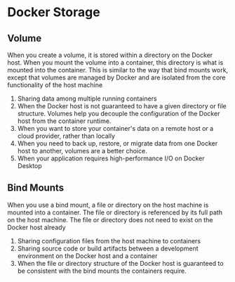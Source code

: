 # Docker Storage

## Volume 
When you create a volume, it is stored within a directory on the Docker host. When you mount the volume into a container, this directory is what is mounted into the container. This is similar to the way that bind mounts work, except that volumes are managed by Docker and are isolated from the core functionality of the host machine

1. Sharing data among multiple running containers
2. When the Docker host is not guaranteed to have a given directory or file structure. Volumes help you decouple the configuration of the Docker host from the container runtime.
3. When you want to store your container's data on a remote host or a cloud provider, rather than locally
4. When you need to back up, restore, or migrate data from one Docker host to another, volumes are a better choice.
5. When your application requires high-performance I/O on Docker Desktop


## Bind Mounts
When you use a bind mount, a file or directory on the host machine is mounted into a container. The file or directory is referenced by its full path on the host machine. The file or directory does not need to exist on the Docker host already
1. Sharing configuration files from the host machine to containers
2. Sharing source code or build artifacts between a development environment on the Docker host and a container
3. When the file or directory structure of the Docker host is guaranteed to be consistent with the bind mounts the containers require.

